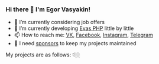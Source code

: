 ### Hi there 👋 I'm Egor Vasyakin!

- 🔭 I’m currently considering job offers
- 🌱 I’m currently developing [Evas PHP](https://github.com/evas-php) little by little
- 📫 How to reach me: [VK](https://vk.com/evasyakin), [Facebook](https://facebook.com/evasyakin), [Instagram](https://instagram.com/evasyakin), [Telegram](https://t.me/evasyakin)
- 💖 I need [sponsors](https://www.patreon.com/evasyakin) to keep my projects maintained

My projects are as follows: 👇🏼

<!--
**evasyakin/evasyakin** is a ✨ _special_ ✨ repository because its `README.md` (this file) appears on your GitHub profile.

Here are some ideas to get you started:

- 🔭 I’m currently working on [Evas PHP](https://github.com/evas-php)
- 🌱 I’m currently learning ...
- 🌱 I’m currently interested in the future of ...
- 👯 I’m looking to collaborate on ...
- 🤔 I’m looking for help with ...
- 💬 Ask me about ...
- 📫 How to reach me: ...
- 😄 Pronouns: ...
- ⚡ Fun fact: ...
-->
